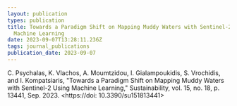 ```yaml
---
layout: publication
types: publication
title: Towards a Paradigm Shift on Mapping Muddy Waters with Sentinel-2 Using
  Machine Learning
date: 2023-09-07T13:28:11.236Z
tags: journal_publications
publication_date: 2023-09-07
---
```

<!--StartFragment-->

C. Psychalas, K. Vlachos, A. Moumtzidou, I. Gialampoukidis, S. Vrochidis, and I. Kompatsiaris, "Towards a Paradigm Shift on Mapping Muddy Waters with Sentinel-2 Using Machine Learning," Sustainability, vol. 15, no. 18, p. 13441, Sep. 2023. <https://doi: 10.3390/su151813441>

<!--EndFragment-->